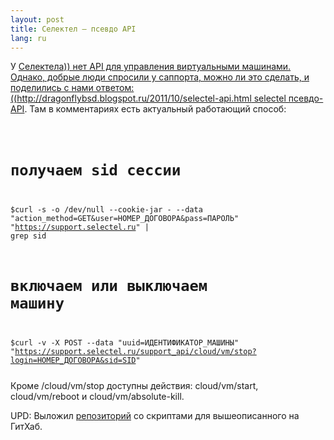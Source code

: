 ```yaml
---
layout: post
title: Селектел – псевдо API 
lang: ru
---
```


У [Селектела)) нет API для управления виртуальными машинами. Однако, добрые люди спросили у саппорта, можно ли это сделать, и поделились с нами ответом: ((http://dragonflybsd.blogspot.ru/2011/10/selectel-api.html selectel псевдо-API](http://selectel.ru). Там в комментариях есть актуальный работающий способ:

<code><pre>
# получаем sid сессии
$curl -s -o /dev/null --cookie-jar - 
--data "action_method=GET&user=НОМЕР_ДОГОВОРА&pass=ПАРОЛЬ" 
"https://support.selectel.ru" | grep sid
# включаем или выключаем машину
$curl -v -X POST --data "uuid=ИДЕНТИФИКАТОР_МАШИНЫ" 
"https://support.selectel.ru/support_api/cloud/vm/stop?login=НОМЕР_ДОГОВОРА&sid=SID"
</pre></code>

Кроме /cloud/vm/stop доступны действия: cloud/vm/start, cloud/vm/reboot и cloud/vm/absolute-kill.

UPD: Выложил [репозиторий](https://github.com/schmooser/selectel-simple-api) со скриптами для вышеописанного на ГитХаб.

